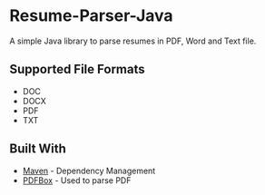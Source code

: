 # Resume-Parser-Java
A simple Java library to parse resumes in PDF, Word and Text file. 


## Supported File Formats
* DOC
* DOCX
* PDF
* TXT

## Built With
* [Maven](https://maven.apache.org) - Dependency Management
* [PDFBox](https://pdfbox.apache.org/) - Used to parse PDF